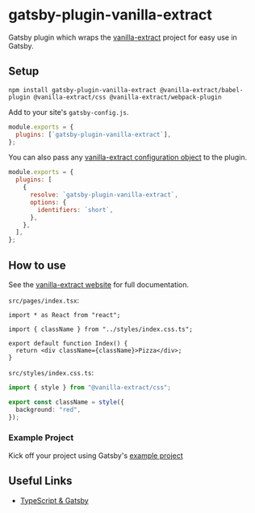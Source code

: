 # gatsby-plugin-vanilla-extract

Gatsby plugin which wraps the [vanilla-extract](https://vanilla-extract.style/) project for easy use in Gatsby.

## Setup

```shell
npm install gatsby-plugin-vanilla-extract @vanilla-extract/babel-plugin @vanilla-extract/css @vanilla-extract/webpack-plugin
```

Add to your site's `gatsby-config.js`.

```js
module.exports = {
  plugins: [`gatsby-plugin-vanilla-extract`],
};
```

You can also pass any [vanilla-extract configuration object](https://vanilla-extract.style/documentation/setup/#configuration) to the plugin.

```js
module.exports = {
  plugins: [
    {
      resolve: `gatsby-plugin-vanilla-extract`,
      options: {
        identifiers: `short`,
      },
    },
  ],
};
```

## How to use

See the [vanilla-extract website](https://vanilla-extract.style/) for full documentation.

`src/pages/index.tsx`:

```tsx
import * as React from "react";

import { className } from "../styles/index.css.ts";

export default function Index() {
  return <div className={className}>Pizza</div>;
}
```

`src/styles/index.css.ts`:

```ts
import { style } from "@vanilla-extract/css";

export const className = style({
  background: "red",
});
```

### Example Project

Kick off your project using Gatsby's [example project](TODO)

## Useful Links

- [TypeScript & Gatsby](https://www.gatsbyjs.com/docs/how-to/custom-configuration/typescript/)
